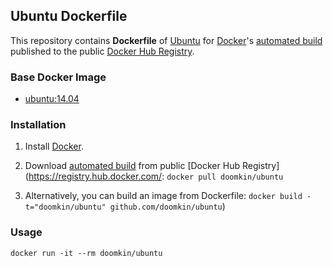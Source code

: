 ## Ubuntu Dockerfile


This repository contains **Dockerfile** of [Ubuntu](http://www.ubuntu.com/) for [Docker](https://www.docker.com/)'s [automated build](https://registry.hub.docker.com/u/dockerfile/ubuntu/) published to the public [Docker Hub Registry](https://registry.hub.docker.com/).


### Base Docker Image

* [ubuntu:14.04](https://registry.hub.docker.com/u/library/ubuntu/)


### Installation

1. Install [Docker](https://www.docker.com/).

2. Download [automated build](https://registry.hub.docker.com/u/dockerfile/ubuntu/) from public [Docker Hub Registry](https://registry.hub.docker.com/: `docker pull doomkin/ubuntu`

3. Alternatively, you can build an image from Dockerfile: `docker build -t="doomkin/ubuntu" github.com/doomkin/ubuntu`)


### Usage

    docker run -it --rm doomkin/ubuntu
